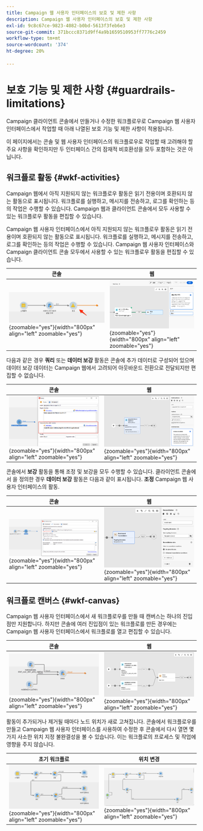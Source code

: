 ```yaml
---
title: Campaign 웹 사용자 인터페이스의 보호 및 제한 사항
description: Campaign 웹 사용자 인터페이스의 보호 및 제한 사항
exl-id: 9c8c67ce-9823-4082-b0bd-5613f3feb6e3
source-git-commit: 371bccc8371d9ff4a9b1659510953ff7776c2459
workflow-type: tm+mt
source-wordcount: '374'
ht-degree: 20%

---
```


# 보호 기능 및 제한 사항 {#guardrails-limitations}

Campaign 클라이언트 콘솔에서 만들거나 수정한 워크플로우로 Campaign 웹 사용자 인터페이스에서 작업할 때 아래 나열된 보호 기능 및 제한 사항이 적용됩니다.

이 페이지에서는 콘솔 및 웹 사용자 인터페이스의 워크플로우로 작업할 때 고려해야 할 주요 사항을 확인하지만 두 인터페이스 간의 잠재적 비호환성을 모두 포함하는 것은 아닙니다.

## 워크플로 활동 {#wkf-activities}

Campaign 웹에서 아직 지원되지 않는 워크플로우 활동은 읽기 전용이며 호환되지 않는 활동으로 표시됩니다. 워크플로를 실행하고, 메시지를 전송하고, 로그를 확인하는 등의 작업은 수행할 수 있습니다. Campaign 웹과 클라이언트 콘솔에서 모두 사용할 수 있는 워크플로우 활동을 편집할 수 있습니다.

Campaign 웹 사용자 인터페이스에서 아직 지원되지 않는 워크플로우 활동은 읽기 전용이며 호환되지 않는 활동으로 표시됩니다. 워크플로를 실행하고, 메시지를 전송하고, 로그를 확인하는 등의 작업은 수행할 수 있습니다. Campaign 웹 사용자 인터페이스와 Campaign 클라이언트 콘솔 모두에서 사용할 수 있는 워크플로우 활동을 편집할 수 있습니다.

| 콘솔 | 웹 |
| --- | --- |
| ![](assets/limitations-activities-console.png){zoomable=&quot;yes&quot;}{width="800px" align="left" zoomable="yes"} | ![](assets/limitations-activities-web.png){zoomable=&quot;yes&quot;}{width="800px" align="left" zoomable="yes"} |

다음과 같은 경우 **쿼리** 또는 **데이터 보강** 활동은 콘솔에 추가 데이터로 구성되어 있으며 데이터 보강 데이터는 Campaign 웹에서 고려되어 아웃바운드 전환으로 전달되지만 편집할 수 없습니다.

| 콘솔 | 웹 |
| --- | --- |
| ![](assets/limitations-options-console.png){zoomable=&quot;yes&quot;}{width="800px" align="left" zoomable="yes"} | ![](assets/limitations-options-web.png){zoomable=&quot;yes&quot;}{width="800px" align="left" zoomable="yes"} |

콘솔에서 **보강** 활동을 통해 조정 및 보강을 모두 수행할 수 있습니다. 클라이언트 콘솔에서 을 정의한 경우 **데이터 보강** 활동은 다음과 같이 표시됩니다. **조정** Campaign 웹 사용자 인터페이스의 활동.

| 콘솔 | 웹 |
| --- | --- |
| ![](assets/limitations-enrichment-console.png){zoomable=&quot;yes&quot;}{width="800px" align="left" zoomable="yes"} | ![](assets/limitations-enrichment-web.png){zoomable=&quot;yes&quot;}{width="800px" align="left" zoomable="yes"} |

## 워크플로 캔버스 {#wkf-canvas}

Campaign 웹 사용자 인터페이스에서 새 워크플로우를 만들 때 캔버스는 하나의 진입점만 지원합니다. 하지만 콘솔에 여러 진입점이 있는 워크플로를 만든 경우에는 Campaign 웹 사용자 인터페이스에서 워크플로를 열고 편집할 수 있습니다.

| 콘솔 | 웹 |
| --- | --- |
| ![](assets/limitations-multiple-console.png){zoomable=&quot;yes&quot;}{width="800px" align="left" zoomable="yes"} | ![](assets/limitations-multiple-web.png){zoomable=&quot;yes&quot;}{width="800px" align="left" zoomable="yes"} |

활동이 추가되거나 제거될 때마다 노드 위치가 새로 고쳐집니다. 콘솔에서 워크플로우를 만들고 Campaign 웹 사용자 인터페이스를 사용하여 수정한 후 콘솔에서 다시 열면 몇 가지 사소한 위치 지정 불완결성을 볼 수 있습니다. 이는 워크플로의 프로세스 및 작업에 영향을 주지 않습니다.

| 초기 워크플로 | 위치 변경 |
| --- | --- |
| ![](assets/limitations-positioning1.png){zoomable=&quot;yes&quot;}{width="800px" align="left" zoomable="yes"} | ![](assets/limitations-positioning2.png){zoomable=&quot;yes&quot;}{width="800px" align="left" zoomable="yes"} |
